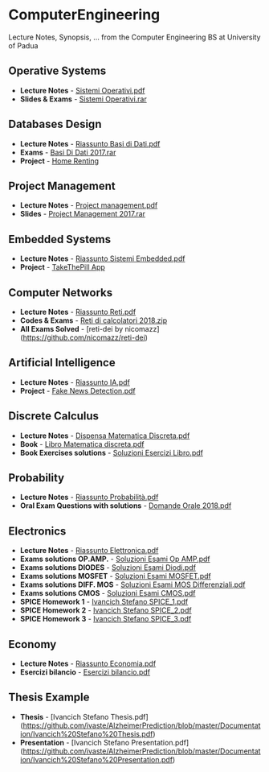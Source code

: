 # ComputerEngineering
Lecture Notes, Synopsis, ... from the Computer Engineering BS at University of Padua

## Operative Systems
* **Lecture Notes** - [Sistemi Operativi.pdf](https://github.com/ivaste/ComputerEngineering/blob/master/Operative%20Systems/Sistemi%20Operativi.pdf)
* **Slides & Exams** - [Sistemi Operativi.rar](https://github.com/ivaste/ComputerEngineering/blob/master/Operative%20Systems/Sistemi%20Operativi.rar)

## Databases Design
* **Lecture Notes** - [Riassunto Basi di Dati.pdf](https://github.com/ivaste/ComputerEngineering/blob/master/Databases%20Design/Riassunto%20Basi%20di%20Dati.pdf)
* **Exams** - [Basi Di Dati 2017.rar](https://github.com/ivaste/ComputerEngineering/blob/master/Databases%20Design/Basi%20Di%20Dati%202017.rar)
* **Project** - [Home Renting](https://www.stefanoivancich.com/?p=1160)

## Project Management
* **Lecture Notes** - [Project management.pdf](https://github.com/ivaste/ComputerEngineering/blob/master/Project%20Management/Project%20management.pdf)
* **Slides** - [Project Management 2017.rar](https://github.com/ivaste/ComputerEngineering/blob/master/Project%20Management/Project%20Management%202017.rar)

## Embedded Systems
* **Lecture Notes** - [Riassunto Sistemi Embedded.pdf](https://github.com/ivaste/ComputerEngineering/blob/master/Embedded%20Systems/Riassunto%20Sistemi%20Embedded.pdf)
* **Project** - [TakeThePill App](https://github.com/cristianlazzarin/Progetto-Embedded)

## Computer Networks
* **Lecture Notes** - [Riassunto Reti.pdf](https://github.com/ivaste/ComputerEngineering/blob/master/Computer%20Networks/Riassunto%20Reti.pdf)
* **Codes & Exams** - [Reti di calcolatori 2018.zip](https://github.com/ivaste/ComputerEngineering/blob/master/Computer%20Networks/Reti%20di%20calcolatori%202018.zip)
* **All Exams Solved** - [reti-dei by nicomazz] (https://github.com/nicomazz/reti-dei)

## Artificial Intelligence
* **Lecture Notes** - [Riassunto IA.pdf](https://github.com/ivaste/ComputerEngineering/blob/master/Artificial%20Intelligence/Riassunto%20IA.pdf)
* **Project** - [Fake News Detection.pdf](https://github.com/ivaste/ComputerEngineering/blob/master/Artificial%20Intelligence/Fake%20News%20Detection.pdf)

## Discrete Calculus
* **Lecture Notes** - [Dispensa Matematica Discreta.pdf](https://github.com/ivaste/ComputerEngineering/blob/master/Discrete%20Calculus/Dispensa%20Matematica%20Discreta.pdf)
* **Book** - [Libro Matematica discreta.pdf](https://github.com/ivaste/ComputerEngineering/blob/master/Discrete%20Calculus/Libro%20Matematica%20discreta.pdf)
* **Book Exercises solutions** - [Soluzioni Esercizi Libro.pdf](https://github.com/ivaste/ComputerEngineering/blob/master/Discrete%20Calculus/Soluzioni%20Esercizi%20Libro.pdf)

## Probability
* **Lecture Notes** - [Riassunto Probabilità.pdf](https://github.com/ivaste/ComputerEngineering/blob/master/Probability/Riassunto%20Probabilit%C3%A0.pdf)
* **Oral Exam Questions with solutions** - [Domande Orale 2018.pdf](https://github.com/ivaste/ComputerEngineering/blob/master/Probability/Domande%20Orale%202018.pdf)

## Electronics
* **Lecture Notes** - [Riassunto Elettronica.pdf](https://github.com/ivaste/ComputerEngineering/blob/master/Electronics/Riassunto%20Elettronica.pdf)
* **Exams solutions OP.AMP.** - [Soluzioni Esami Op AMP.pdf](https://github.com/ivaste/ComputerEngineering/blob/master/Electronics/Soluzioni%20Esami%20Op%20AMP.pdf)
* **Exams solutions DIODES** - [Soluzioni Esami Diodi.pdf](https://github.com/ivaste/ComputerEngineering/blob/master/Electronics/Soluzioni%20Esami%20Diodi.pdf)
* **Exams solutions MOSFET** - [Soluzioni Esami MOSFET.pdf](https://github.com/ivaste/ComputerEngineering/blob/master/Electronics/Soluzioni%20Esami%20MOSFET.pdf)
* **Exams solutions DIFF. MOS** - [Soluzioni Esami MOS Differenziali.pdf](https://github.com/ivaste/ComputerEngineering/blob/master/Electronics/Soluzioni%20Esami%20MOS%20Differenziali.pdf)
* **Exams solutions CMOS** - [Soluzioni Esami CMOS.pdf](https://github.com/ivaste/ComputerEngineering/blob/master/Electronics/Soluzioni%20Esami%20CMOS.pdf)
* **SPICE Homework 1** - [Ivancich Stefano SPICE_1.pdf](https://github.com/ivaste/ComputerEngineering/blob/master/Electronics/Ivancich%20Stefano%20SPICE_1.pdf)
* **SPICE Homework 2** - [Ivancich Stefano SPICE_2.pdf](https://github.com/ivaste/ComputerEngineering/blob/master/Electronics/Ivancich%20Stefano%20SPICE_2.pdf)
* **SPICE Homework 3** - [Ivancich Stefano SPICE_3.pdf](https://github.com/ivaste/ComputerEngineering/blob/master/Electronics/Ivancich%20Stefano%20SPICE_3.pdf)

## Economy
* **Lecture Notes** - [Riassunto Economia.pdf](https://github.com/ivaste/ComputerEngineering/blob/master/Economy/Riassunto%20Economia.pdf)
* **Esercizi bilancio** - [Esercizi bilancio.pdf](https://github.com/ivaste/ComputerEngineering/blob/master/Economy/Esercizi%20bilancio.pdf)

## Thesis Example
* **Thesis** - [Ivancich Stefano Thesis.pdf] (https://github.com/ivaste/AlzheimerPrediction/blob/master/Documentation/Ivancich%20Stefano%20Thesis.pdf)
* **Presentation** - [Ivancich Stefano Presentation.pdf] (https://github.com/ivaste/AlzheimerPrediction/blob/master/Documentation/Ivancich%20Stefano%20Presentation.pdf)
